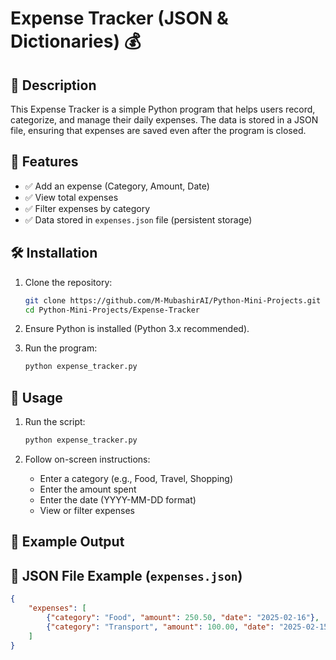 # Expense Tracker (JSON & Dictionaries) 💰

## 📌 Description
This Expense Tracker is a simple Python program that helps users record, categorize, and manage their daily expenses. The data is stored in a JSON file, ensuring that expenses are saved even after the program is closed.

## 🚀 Features
- ✅ Add an expense (Category, Amount, Date)
- ✅ View total expenses
- ✅ Filter expenses by category
- ✅ Data stored in `expenses.json` file (persistent storage)

## 🛠️ Installation
1. Clone the repository:
    ```bash
    git clone https://github.com/M-MubashirAI/Python-Mini-Projects.git
    cd Python-Mini-Projects/Expense-Tracker
    ```

2. Ensure Python is installed (Python 3.x recommended).

3. Run the program:
    ```bash
    python expense_tracker.py
    ```

## 📜 Usage
1. Run the script:
    ```bash
    python expense_tracker.py
    ```

2. Follow on-screen instructions:
    - Enter a category (e.g., Food, Travel, Shopping)
    - Enter the amount spent
    - Enter the date (YYYY-MM-DD format)
    - View or filter expenses

## 🔹 Example Output

## 📌 JSON File Example (`expenses.json`)
```json
{
    "expenses": [
        {"category": "Food", "amount": 250.50, "date": "2025-02-16"},
        {"category": "Transport", "amount": 100.00, "date": "2025-02-15"}
    ]
}


